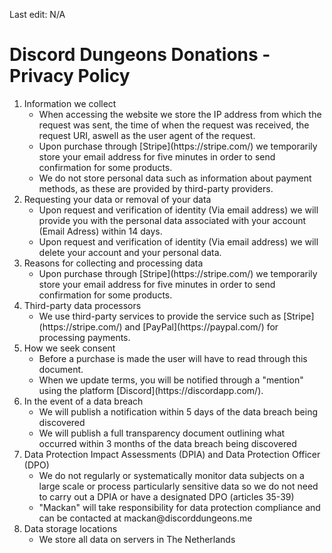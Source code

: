 Last edit: N/A

# Discord Dungeons Donations - Privacy Policy

<ol type="1">
	<li>
		Information we collect
		<ul>
			<li>
				When accessing the website we store the IP address from which the request was sent, the time of when the request was received, the request URI, aswell as the user agent of the request.
			</li>
			<li>
				Upon purchase through [Stripe](https://stripe.com/) we temporarily store your email address for five minutes in order to send confirmation for some products.
			</li>
			<li>
				We do not store personal data such as information about payment methods, as these are provided by third-party providers.
			</li>
		</ul>
	</li>
	<li>
		Requesting your data or removal of your data
		<ul>
			<li>
				Upon request and verification of identity (Via email address) we will provide you with the personal data associated with your account (Email Adress) within 14 days.
			</li>
			<li>
				Upon request and verification of identity (Via email address) we will delete your account and your personal data.
			</li>
		</ul>
	</li>
	<li>
		Reasons for collecting and processing data
		<ul>
			<li>
				Upon purchase through [Stripe](https://stripe.com/) we temporarily store your email address for five minutes in order to send confirmation for some products.
			</li>
		</ul>
	</li>
	<li>
		Third-party data processors
		<ul>
			<li>
				We use third-party services to provide the service such as [Stripe](https://stripe.com/) and [PayPal](https://paypal.com/) for processing payments.
			</li>
		</ul>
	</li>
	<li>
		How we seek consent
		<ul>
			<li>
				Before a purchase is made the user will have to read through this document.
			</li>
			<li>
				When we update terms, you will be notified through a "mention" using the platform [Discord](https://discordapp.com/).
			</li>
		</ul>
	</li>
	<li>
		In the event of a data breach
		<ul>
			<li>
				We will publish a notification within 5 days of the data breach being discovered
			</li>
			<li>
				We will publish a full transparency document outlining what occurred within 3 months of the data breach being discovered
			</li>
		</ul>
	</li>
	<li>
		Data Protection Impact Assessments (DPIA) and Data Protection Officer (DPO)
		<ul>
			<li>
				We do not regularly or systematically monitor data subjects on a large scale or process particularly sensitive data so we do not need to carry out a DPIA or have a designated DPO (articles 35-39)
			</li>
			<li>
				"Mackan" will take responsibility for data protection compliance and can be contacted at mackan@discorddungeons.me
			</li>
		</ul>
	</li>
	<li>
		Data storage locations
		<ul>
			<li>
				We store all data on servers in The Netherlands
			</li>
		</ul>
	</li>
</ol>
